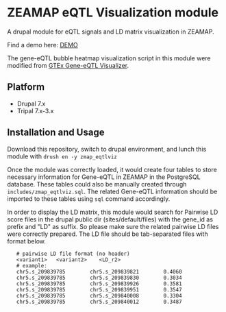 # ZEAMAP eQTL Visualization module
A drupal module for eQTL signals and LD matrix visualization in ZEAMAP. 

Find a demo here: [DEMO](http://www.zeamap.com/eqtlviz)

The gene-eQTL bubble heatmap visualization script in this module were modified from [GTEx Gene-eQTL Visualizer](https://github.com/broadinstitute/gtex-viz#gene-eqtl-visualizer).

## Platform

- Drupal 7.x
- Tripal 7.x-3.x

## Installation and Usage

Download this repository, switch to drupal environment, and lunch this module with
    `drush en -y zmap_eqtlviz`

Once the module was correctly loaded, it would create four tables to store necessary information for Gene-eQTL in ZEAMAP in the PostgreSQL database. These tables could also be manually created through `includes/zmap_eqtlviz.sql`. The related Gene-eQTL information should be imported to these tables using `sql` command accordingly.

In order to display the LD matrix, this module would search for Pairwise LD score files in the drupal public dir (sites/default/files) with the gene_id as prefix and "LD" as suffix. So please make sure the related pairwise LD files were correctly prepared. The LD file should be tab-separated files with format below.

 ```shell
    # pairwise LD file format (no header)
    <variant1>   <variant2>    <LD_r2>
    # example:
    chr5.s_209839785        chr5.s_209839821        0.4060
    chr5.s_209839785        chr5.s_209839830        0.3034
    chr5.s_209839785        chr5.s_209839926        0.3581
    chr5.s_209839785        chr5.s_209839951        0.3547
    chr5.s_209839785        chr5.s_209840008        0.3304
    chr5.s_209839785        chr5.s_209840012        0.3487
```
